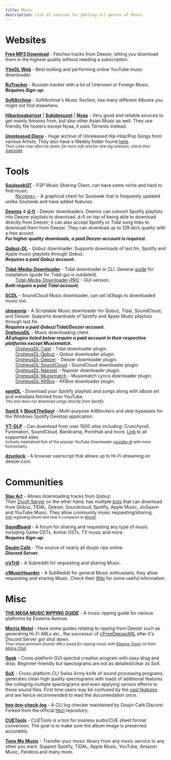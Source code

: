 ```yaml
---
title: Music
description: List of sources for getting all genres of Music.
---
```

# Websites

[**Free MP3 Download**](https://free-mp3-download.net/) - Fetches tracks from Deezer, letting you download them in the highest quality without needing a subscription.  

[**YtmDL Web**](https://ytmdl.deepjyoti30.dev/) - Best looking and performing online YouTube music downloader.

[**RuTracker**](https://rutracker.org) - Russian tracker with a lot of Unknown or Foreign Music.  
**_Requires Sign-up._**  

[**SoftArchive**](https://sanet.st/music/) - SoftArchive's Music Section, has many different Albums you might not find elsewhere.

[**Hikarinoakariost**](https://hikarinoakari.com/) | [**Sukidesuost**](https://sukidesuost.info/) | [**Nyaa**](https://nyaa.si/?c=2_0) - Very good and reliable sources to get mainly Anisons from, but also other Asian Music as well. They use friendly file hosters except Nyaa, it uses Torrents instead.

[**Unreleased Disco**](https://unreleased.me/) - Huge archive of Unreleased Hip-Hop/Pop Songs from various Artists. They also have a Weekly folder found [here](https://unreleased.me/updates).   
*<small>Their Links may often be down, for more info and for new big releases, check their [Subreddit](https://UnreleasedDisco.reddit.com).</small>*

# Tools

[**SoulseekQT**](https://www.slsknet.org/) - P2P Music Sharing Client, can have some niche and hard to find music.     
&nbsp;&nbsp;&nbsp;&nbsp;&nbsp;&nbsp;&nbsp;&nbsp;[Nicotine+](https://nicotine-plus.org/) - A graphical client for Soulseek that is frequently updated unlike Soulseek and have added features.

[**Deemix**](https://deemix.app) & [**d-fi**](https://notabug.org/sayem314/d-fi) - Deezer downloaders. Deemix can convert Spotify playlists into Deezer playlists to download. d-fi on top of being able to download directly from Deezer, it can also accept Spotify or Tidal song links to download them from Deezer. They can download up to 128 kb/s quality with a free acount.  
**_For higher quality downloads, a paid Deezer account is required._**

[**Qobuz-DL**](https://github.com/vitiko98/qobuz-dl) - Qobuz downloader. Supports downloads of last.fm, Spotify and Apple music playlists through Qobuz.   
**_Requires a paid Qobuz account._**  

[**Tidal-Media-Downloader**](https://github.com/yaronzz/Tidal-Media-Downloader) - Tidal downloader in CLI. General [guide](https://yaronzz.com/post/tidal_dl_installation/) for installation (guide for Tidal-gui is outdated).  
&nbsp;&nbsp;&nbsp;&nbsp;&nbsp;&nbsp;&nbsp;&nbsp;[Tidal-Media-Downloader-PRO](https://github.com/yaronzz/Tidal-Media-Downloader-PRO) - GUI version.  
**_Both require a paid Tidal account._**  

[**SCDL**](https://github.com/flyingrub/scdl) - SoundCloud Music downloader, can set id3tags to downloaded music too.

[**streamrip**](https://github.com/nathom/streamrip) - A Scriptable Music downloader for Qobuz, Tidal, SoundCloud, and Deezer. Supports downloads of Spotify and Apple Music playlists through last.fm.  
**_Requires a paid Qobuz/Tidal/Deezer account._**    
[**OrpheusDL**](https://github.com/yarrm80s/orpheusdl) - Music downloading client.  
*__All plugins listed below require a paid account in their respective platforms except Musixmatch.__*  
&nbsp;&nbsp;&nbsp;&nbsp;&nbsp;&nbsp;&nbsp;&nbsp;[OrpheusDL-Tidal](https://github.com/Dniel97/orpheusdl-tidal) - Tidal downloader plugin.  
&nbsp;&nbsp;&nbsp;&nbsp;&nbsp;&nbsp;&nbsp;&nbsp;[OrpheusDL-Qobuz](https://github.com/yarrm80s/orpheusdl-qobuz) - Qobuz downloader plugin.  
&nbsp;&nbsp;&nbsp;&nbsp;&nbsp;&nbsp;&nbsp;&nbsp;[OrpheusDL-Deezer](https://github.com/uhwot/orpheusdl-deezer) - Deezer downloader plugin.  
&nbsp;&nbsp;&nbsp;&nbsp;&nbsp;&nbsp;&nbsp;&nbsp;[OrpheusDL-SoundCloud](https://github.com/yarrm80s/orpheusdl-soundcloud) - SoundCloud downloader plugin.  
&nbsp;&nbsp;&nbsp;&nbsp;&nbsp;&nbsp;&nbsp;&nbsp;[OrpheusDL-Napster](https://github.com/yarrm80s/orpheusdl-napster) - Napster downloader plugin.  
&nbsp;&nbsp;&nbsp;&nbsp;&nbsp;&nbsp;&nbsp;&nbsp;[OrpheusDL-Musixmatch](https://github.com/yarrm80s/orpheusdl-musixmatch) - Musixmatch Lyrics downloader plugin.  
&nbsp;&nbsp;&nbsp;&nbsp;&nbsp;&nbsp;&nbsp;&nbsp;[OrpheusDL-KKBox](https://github.com/uhwot/orpheusdl-kkbox) - KKBox downloader plugin.

[**spotDL**](https://github.com/spotDL/spotify-downloader) - Download your Spotify playlists and songs along with album art and metadata fetched from YouTube.  
*<small>This tool does not download songs directly from Spotify.</small>*

**[SpotX](https://github.com/amd64fox/SpotX)** & [**BlockTheSpot**](https://github.com/mrpond/BlockTheSpot) - Multi-purpose AdBlockers and skip-bypasses for the Windows Spotify Desktop application.

[**YT-DLP**](https://github.com/yt-dlp/yt-dlp) - Can download from over 1500 sites including: Crunchyroll, Funimation, SoundCloud, Bandcamp, PornHub and more. [Link](https://github.com/yt-dlp/yt-dlp/blob/master/supportedsites.md) to all supported sites.  
<small>Actively maintained fork of the popular YouTube Downloader [youtube-dl](https://ytdl-org.github.io/youtube-dl/) with more functionality.</small>

[**dzunlock**](https://git.uhwot.cf/uhwot/dzunlock) - A browser userscript that allows up to Hi-Fi streaming on deezer.com.

# Communities

[**Slav Art**](https://slavart.gamesdrive.net) - Allows downloading tracks from Qobuz.  
Their [Divolt Server](https://slavart.divolt.xyz) on the other hand, has multiple [bots](https://github.com/crackhub-dev/music-dl-bot) that can download from Qobuz, TIDAL, Deezer, Soundcloud, Spotify, Apple Music, JioSaavn and YouTube Music. They allow community music requesting/sharing.  
*<small>[Info](https://rentry.org/selfhosted-divolt) regarding Divolt and how it compares to [Revolt](https://revolt.chat/).</small>*

[**SquidBoard**](https://squid-board.org) - A forum for sharing and requesting any type of music including Game OSTs, Anime OSTs, TV music and more.   
**_Requires Sign-up_**.  

[**Doujin Café**](https://discord.gg/doujincafe) - The source of nearly all doujin rips online.  
**_Discord Server_**.  

[**r/xTrill**](https://xTrill.reddit.com) - A Subreddit for requesting and sharing Music.

[**r/MusicHoarder**](https://musichoarder.reddit.com) - A SubReddit for general Music enthusiasts, they allow requesting and sharing Music. Check their [Wiki](https://reddit.com/r/musichoarder/wiki/index) for some useful information.

# Misc

[**THE MEGA MUSIC RIPPING GUIDE**](https://ori5000.github.io/musicripping.html) - A music ripping guide for various platforms by Esoteria Avenue.

[**Morris Motel**](https://morrismotel.com/tag/music-piracy/) - Have some guides relating to ripping from Deezer such as generating Hi-Fi ARLs etc., the successor of [r/FreeDeezerARL](https://freedeezerarl.reddit.com) after it's Discord Server got shut down.  
*<small>They share premium Deezer ARLs (used for ripping music with <a target="_self" href="#tools">Ripping Tools</a>) on their [Motrix Chat](https://matrix.to/#/#morrismotel:morrismotel.com).</small>*

[**Spek**](http://spek.cc/) - Cross-platform GUI spectral creation program with easy drag and drop. Beginner-friendly but spectograms are not as detailed/clear as SoX. 

[**SoX**](http://sox.sourceforge.net/) - Cross-platform CLI Swiss Army knife of sound processing programs, generates clean high quality spectograms with loads of additional features like collaging multiple spectograms and even applying various effects to these sound files. First time users may be confused by the [vast features](http://sox.sourceforge.net/Docs/Features) and are hence recommended to read the documentation once.

[**hey-bro-check-log**](https://github.com/doujincafe/hbcl) - A CLI log checker maintained by Doujin Café Discord. Forked from the official [hbcl](https://github.com/ligh7s/hey-bro-check-log) repository. 

[**CUETools**](http://cue.tools/wiki/CUETools) - CUETools is a tool for lossless audio/CUE sheet format conversion. The goal is to make sure the album image is preserved accurately.  

[**Tune My Music**](https://www.tunemymusic.com/) - Transfer your music library from any music service to any other you want. Support Spotify, TIDAL, Apple Music, YouTube, Amazon Music, Pandora and many more.
